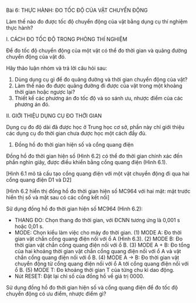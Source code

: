 Bài 6: THỰC HÀNH: ĐO TỐC ĐỘ CỦA VẬT CHUYỂN ĐỘNG

Làm thế nào đo được tốc độ chuyển động của vật bằng dụng cụ thí nghiệm thực hành?

I. CÁCH ĐO TỐC ĐỘ TRONG PHÒNG THÍ NGHIỆM

Để đo tốc độ chuyển động của một vật có thể đo thời gian và quãng đường chuyển động của vật đó.

Hãy thảo luận nhóm và trả lời câu hỏi sau:
1. Dùng dụng cụ gì để đo quãng đường và thời gian chuyển động của vật?
2. Làm thế nào đo được quãng đường đi được của vật trong một khoảng thời gian hoặc ngược lại?
3. Thiết kế các phương án đo tốc độ và so sánh ưu, nhược điểm của các phương án đó.

II. GIỚI THIỆU DỤNG CỤ ĐO THỜI GIAN

Dụng cụ đo độ dài đã được học ở Trung học cơ sở, phần này chỉ giới thiệu các dụng cụ đo thời gian chưa được học một cách đầy đủ.

1. Đồng hồ đo thời gian hiện số và cổng quang điện

Đồng hồ đo thời gian hiện số (Hình 6.2) có thể đo thời gian chính xác đến phần nghìn giây, được điều khiển bằng cổng quang điện (Hình 6.1).

[Hình 6.1 mô tả cấu tạo cổng quang điện với một vật chuyển động đi qua hai cổng quang điện D1 và D2]

[Hình 6.2 hiển thị đồng hồ đo thời gian hiện số MC964 với hai mặt: mặt trước hiển thị số và mặt sau có các cổng kết nối]

Sử dụng đồng hồ đo thời gian hiện số MC964 (Hình 6.2):
- THANG ĐO: Chọn thang đo thời gian, với ĐCNN tương ứng là 0,001 s hoặc 0,01 s.
- MODE: Chọn kiểu làm việc cho máy đo thời gian.
(1) MODE A: Đo thời gian vật chắn cổng quang điện nối với ổ A (Hình 6.3).
(2) MODE B: Đo thời gian vật chắn cổng quang điện nối với ổ B.
(3) MODE A + B: Đo tổng của hai khoảng thời gian vật chắn cổng quang điện nối với ổ A và vật chắn cổng quang điện nối với ổ B.
(4) MODE A → B: Đo thời gian vật chuyển động từ cổng quang điện nối với ổ A tới cổng quang điện nối với ổ B.
(5) MODE T: Đo khoảng thời gian T của từng chu kì dao động.
- Nút RESET: Đặt lại chỉ số của đồng hồ về giá trị 0000.

Sử dụng đồng hồ đo thời gian hiện số và cổng quang điện để đo tốc độ chuyển động có ưu điểm, nhược điểm gì?